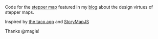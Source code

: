 Code for the [stepper map](http://danhillreports.com/wp-content/uploads/2013/10/step-map/) featured in my [blog](http://danhillreports.com/?p=683) about the design virtues of stepper maps.

Inspired by [the taco app](http://timeline.chicagotribune.com/chi-fox-valley-taco-tour-20130422/step/chi-fox-valley-taco-tour-intro-20130423) and [StoryMapJS](http://storymap.knightlab.com/)

Thanks @rnagle!
